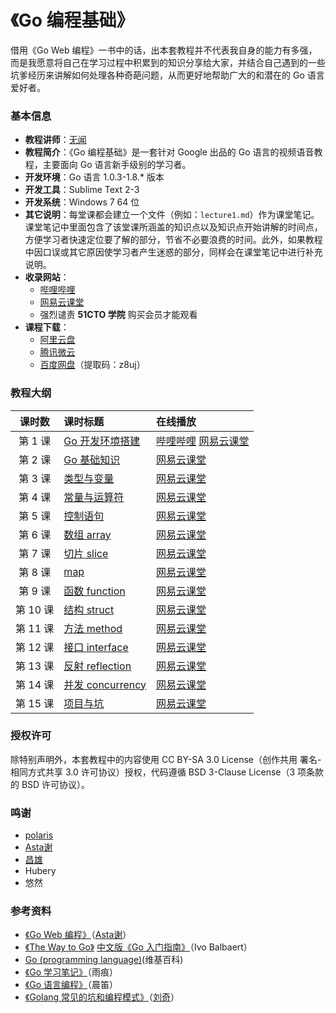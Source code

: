 《Go 编程基础》
==========================

借用《Go Web 编程》一书中的话，出本套教程并不代表我自身的能力有多强，而是我愿意将自己在学习过程中积累到的知识分享给大家，并结合自己遇到的一些坑爹经历来讲解如何处理各种奇葩问题，从而更好地帮助广大的和潜在的 Go 语言爱好者。

### 基本信息

- **教程讲师**：[无闻](http://weibo.com/Obahua)
- **教程简介**：《Go 编程基础》是一套针对 Google 出品的 Go 语言的视频语音教程，主要面向 Go 语言新手级别的学习者。
- **开发环境**：Go 语言 1.0.3-1.8.* 版本
- **开发工具**：Sublime Text 2-3
- **开发系统**：Windows 7 64 位
- **其它说明**：每堂课都会建立一个文件（例如：`lecture1.md`）作为课堂笔记。课堂笔记中里面包含了该堂课所涵盖的知识点以及知识点开始讲解的时间点，方便学习者快速定位要了解的部分，节省不必要浪费的时间。此外，如果教程中因口误或其它原因使学习者产生迷惑的部分，同样会在课堂笔记中进行补充说明。
- **收录网站**：
	- [哔哩哔哩](https://space.bilibili.com/2030700139/channel/seriesdetail?sid=448671&ctype=0)
	- [网易云课堂](http://study.163.com/course/introduction.htm?courseId=306002#/courseDetail)
	- 强烈谴责 **51CTO 学院** 购买会员才能观看
- **课程下载**：
	- [阿里云盘](https://www.aliyundrive.com/s/nkzK4ot6UsE)
	- [腾讯微云](https://share.weiyun.com/7UsYOQmS)
	- [百度网盘](https://pan.baidu.com/s/1yeT0OVTrmQMME8C7Zwg9aQ)（提取码：z8uj）

### 教程大纲

| 课时数 | 课时标题 | 在线播放 |
|:-----:|:--------|:-------|
|第 1 课|[Go 开发环境搭建](lectures/lecture1.md)|[哔哩哔哩](https://www.bilibili.com/video/BV1334y1U7cH/) [网易云课堂](http://study.163.com/course/courseLearn.htm?courseId=306002#/learn/video?lessonId=421012&courseId=306002)|
|第 2 课|[Go 基础知识](lectures/lecture2.md)|[网易云课堂](http://study.163.com/course/courseLearn.htm?courseId=306002#/learn/video?lessonId=421013&courseId=306002)|
|第 3 课|[类型与变量](lectures/lecture3.md)|[网易云课堂](http://study.163.com/course/courseLearn.htm?courseId=306002#/learn/video?lessonId=421014&courseId=306002)|
|第 4 课|[常量与运算符](lectures/lecture4.md)|[网易云课堂](http://study.163.com/course/courseLearn.htm?courseId=306002#/learn/video?lessonId=421015&courseId=306002)|
|第 5 课|[控制语句](lectures/lecture5.md)|[网易云课堂](http://study.163.com/course/courseLearn.htm?courseId=306002#/learn/video?lessonId=421016&courseId=306002)|
|第 6 课|[数组 array](lectures/lecture6.md)|[网易云课堂](http://study.163.com/course/courseLearn.htm?courseId=306002#/learn/video?lessonId=421017&courseId=306002)|
|第 7 课|[切片 slice](lectures/lecture7.md)|[网易云课堂](http://study.163.com/course/courseLearn.htm?courseId=306002#/learn/video?lessonId=421018&courseId=306002)|
|第 8 课|[map](lectures/lecture8.md)|[网易云课堂](http://study.163.com/course/courseLearn.htm?courseId=306002#/learn/video?lessonId=421019&courseId=306002)|
|第 9 课|[函数 function](lectures/lecture9.md)|[网易云课堂](http://study.163.com/course/courseLearn.htm?courseId=306002#/learn/video?lessonId=421020&courseId=306002)|
|第 10 课|[结构 struct](lectures/lecture10.md)|[网易云课堂](http://study.163.com/course/courseLearn.htm?courseId=306002#/learn/video?lessonId=421021&courseId=306002)|
|第 11 课|[方法 method](lectures/lecture11.md)|[网易云课堂](http://study.163.com/course/courseLearn.htm?courseId=306002#/learn/video?lessonId=421022&courseId=306002)|
|第 12 课|[接口 interface](lectures/lecture12.md)|[网易云课堂](http://study.163.com/course/courseLearn.htm?courseId=306002#/learn/video?lessonId=421023&courseId=306002)|
|第 13 课|[反射 reflection](lectures/lecture13.md)|[网易云课堂](http://study.163.com/course/courseLearn.htm?courseId=306002#/learn/video?lessonId=421024&courseId=306002)|
|第 14 课|[并发 concurrency](lectures/lecture14.md)|[网易云课堂](http://study.163.com/course/courseLearn.htm?courseId=306002#/learn/video?lessonId=421025&courseId=306002)|
|第 15 课|[项目与坑](lectures/lecture15.md)|[网易云课堂](http://study.163.com/course/courseLearn.htm?courseId=306002#/learn/video?lessonId=421026&courseId=306002)|

### 授权许可

除特别声明外，本套教程中的内容使用 CC BY-SA 3.0 License（创作共用 署名-相同方式共享 3.0 许可协议）授权，代码遵循 BSD 3-Clause License（3 项条款的 BSD 许可协议）。

### 鸣谢

- [polaris](http://blog.studygolang.com/)
- [Asta谢](https://github.com/astaxie)
- [昌雄](https://github.com/insionng)
- Hubery
- 悠然

### 参考资料

- [《Go Web 编程》](https://github.com/astaxie/build-web-application-with-golang)（[Asta谢](https://github.com/astaxie)）
- [《The Way to Go》](http://download.csdn.net/download/kukucckku/4394839) [中文版《Go 入门指南》](https://github.com/Unknwon/the-way-to-go_ZH_CN)（Ivo Balbaert）
- [Go (programming language)](http://en.wikipedia.org/wiki/Go_%28programming_language%29)(维基百科)
- [《Go 学习笔记》](http://bbs.gocn.im/thread-8-1-1.html)（雨痕）
- [《Go 语言编程》](http://bbs.gocn.im/thread-153-1-1.html)（晨笛）
- [《Golang 常见的坑和编程模式》](http://pan.baidu.com/share/link?shareid=2570649749&uk=822891499)（[刘奇](http://weibo.com/chuangyiyongpin)）
